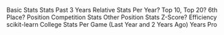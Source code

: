 Basic Stats
Stats Past 3 Years
Relative Stats Per Year? Top 10, Top 20? 6th Place?
Position Competition Stats
Other Position Stats
Z-Score?
Efficiency
scikit-learn
College Stats Per Game (Last Year and 2 Years Ago)
Years Pro